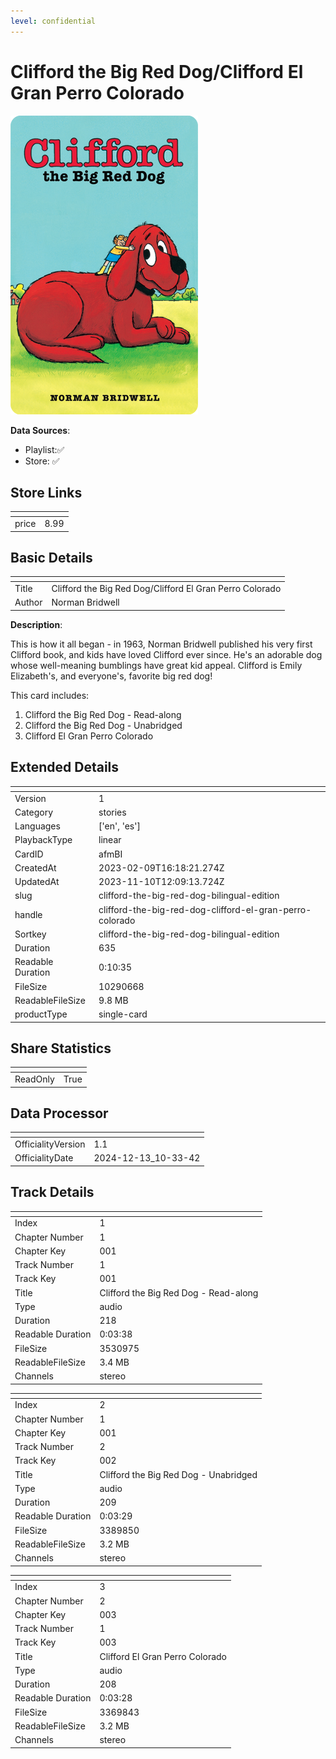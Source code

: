 ```yaml
---
level: confidential
---
```

# Clifford the Big Red Dog/Clifford El Gran Perro Colorado

![card_[afmBI].png](../../img/cards/card_[afmBI].png)

**Data Sources**: 

- Playlist:✅
- Store: ✅


## Store Links

| <!-- --> | <!-- --> |
| - | - |
| price | 8.99 |


## Basic Details

| <!-- --> | <!-- --> |
| - | - |
| Title | Clifford the Big Red Dog/Clifford El Gran Perro Colorado |
| Author | Norman Bridwell |

**Description**:

This is how it all began - in 1963, Norman Bridwell published his very first Clifford book, and kids have loved Clifford ever since.  He's an adorable dog whose well-meaning bumblings have great kid appeal.  Clifford is Emily Elizabeth's, and everyone's, favorite big red dog!

This card includes:
1) Clifford the Big Red Dog - Read-along
2) Clifford the Big Red Dog - Unabridged
3) Clifford El Gran Perro Colorado


## Extended Details

| <!-- --> | <!-- --> |
| - | - |
| Version | 1 |
| Category | stories |
| Languages | ['en', 'es'] |
| PlaybackType | linear |
| CardID | afmBI |
| CreatedAt | 2023-02-09T16:18:21.274Z |
| UpdatedAt | 2023-11-10T12:09:13.724Z |
| slug | clifford-the-big-red-dog-bilingual-edition |
| handle | clifford-the-big-red-dog-clifford-el-gran-perro-colorado |
| Sortkey | clifford-the-big-red-dog-bilingual-edition |
| Duration | 635 |
| Readable Duration | 0:10:35 |
| FileSize | 10290668 |
| ReadableFileSize | 9.8 MB |
| productType | single-card |


## Share Statistics

| <!-- --> | <!-- --> |
| - | - |
| ReadOnly | True |


## Data Processor

| <!-- --> | <!-- --> |
| - | - |
| OfficialityVersion | 1.1
| OfficialityDate | 2024-12-13_10-33-42


## Track Details

| <!-- --> | <!-- --> |
| - | - |
| Index | 1 |
| Chapter Number | 1 |
| Chapter Key | 001 |
| Track Number | 1 |
| Track Key | 001 |
| Title | Clifford the Big Red Dog - Read-along |
| Type | audio |
| Duration | 218 |
| Readable Duration | 0:03:38 |
| FileSize | 3530975 |
| ReadableFileSize | 3.4 MB |
| Channels | stereo |

| <!-- --> | <!-- --> |
| - | - |
| Index | 2 |
| Chapter Number | 1 |
| Chapter Key | 001 |
| Track Number | 2 |
| Track Key | 002 |
| Title | Clifford the Big Red Dog - Unabridged |
| Type | audio |
| Duration | 209 |
| Readable Duration | 0:03:29 |
| FileSize | 3389850 |
| ReadableFileSize | 3.2 MB |
| Channels | stereo |

| <!-- --> | <!-- --> |
| - | - |
| Index | 3 |
| Chapter Number | 2 |
| Chapter Key | 003 |
| Track Number | 1 |
| Track Key | 003 |
| Title | Clifford El Gran Perro Colorado |
| Type | audio |
| Duration | 208 |
| Readable Duration | 0:03:28 |
| FileSize | 3369843 |
| ReadableFileSize | 3.2 MB |
| Channels | stereo |

